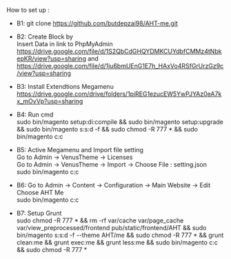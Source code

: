 How to set up :
- B1: git clone https://github.com/butdepzai98/AHT-me.git
- B2:
    Create Block by <br>
    Insert Data in link to PhpMyAdmin <br>
    https://drive.google.com/file/d/1S2QbCdGHQYDMKCUYdbfCMMz4tNbkepKR/view?usp=sharing 
    and <br>
    https://drive.google.com/file/d/1ju6bmUEnG1E7h_HAxVo4RSfGrUrzGz9c/view?usp=sharing
    
- B3: 
    Install Extendtions Megamenu
    https://drive.google.com/drive/folders/1piREG1ezucEW5YwPJYAz0eA7kx_mOvVp?usp=sharing
    
- B4: Run cmd <br>
    sudo bin/magento setup:di:compile && sudo bin/magento setup:upgrade && sudo bin/magento s:s:d -f && sudo chmod -R 777 * && sudo bin/magento c:c
    
- B5: Active Megamenu and Import file setting <br>
    Go to Admin -> VenusTheme -> Licenses <br>
    Go to Admin -> VenusTheme -> Import -> Choose File : setting.json <br>
    sudo bin/magento c:c
    
- B6:
    Go to Admin -> Content -> Configuration ->	Main Website -> Edit <br>
    Choose AHT Me <br>
    sudo bin/magento c:c
    
- B7:
    Setup Grunt <br>
    sudo chmod -R 777 * && rm -rf var/cache var/page_cache var/view_preprocessed/frontend pub/static/frontend/AHT && sudo bin/magento s:s:d -f --theme AHT/me && sudo chmod -R 777 * && grunt clean:me && grunt exec:me && grunt less:me && sudo bin/magento c:c && sudo chmod -R 777 * 
    
